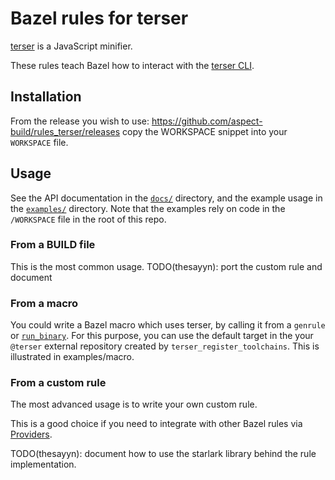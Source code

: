 # Bazel rules for terser

[terser](https://terser.org/) is a JavaScript minifier.

These rules teach Bazel how to interact with the [terser CLI](https://terser.org/docs/cli-usage).

## Installation

From the release you wish to use:
<https://github.com/aspect-build/rules_terser/releases>
copy the WORKSPACE snippet into your `WORKSPACE` file.

## Usage

See the API documentation in the [`docs/`](docs/) directory,
and the example usage in the [`examples/`](examples/) directory.
Note that the examples rely on code in the `/WORKSPACE` file in the root of this repo.

### From a BUILD file

This is the most common usage. TODO(thesayyn): port the custom rule and document

### From a macro

You could write a Bazel macro which uses terser, by calling it from a `genrule` or
[`run_binary`](https://docs.aspect.build/bazelbuild/bazel-skylib/1.2.1/docs/run_binary_doc_gen.html#run_binary).
For this purpose, you can use the default target in the your `@terser` external repository created by `terser_register_toolchains`.
This is illustrated in examples/macro.

### From a custom rule

The most advanced usage is to write your own custom rule.

This is a good choice if you need to integrate with other Bazel rules via [Providers](https://docs.bazel.build/versions/main/skylark/rules.html#providers).

TODO(thesayyn): document how to use the starlark library behind the rule implementation.
